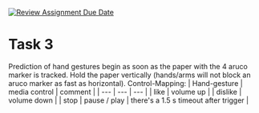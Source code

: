 [![Review Assignment Due Date](https://classroom.github.com/assets/deadline-readme-button-24ddc0f5d75046c5622901739e7c5dd533143b0c8e959d652212380cedb1ea36.svg)](https://classroom.github.com/a/P2j0joSQ)

# Task 3 
Prediction of hand gestures begin as soon as the paper with the 4 aruco marker is tracked. Hold the paper vertically (hands/arms will not block an aruco marker as fast as horizontal).
Control-Mapping:
| Hand-gesture | media control | comment |
| --- | --- | --- |
| like | volume up |
| dislike | volume down |
| stop | pause / play | there's a 1.5 s timeout after trigger |
